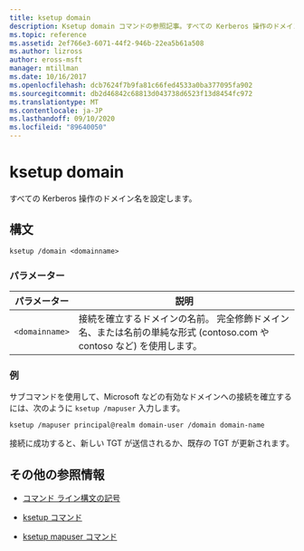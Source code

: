 ```yaml
---
title: ksetup domain
description: Ksetup domain コマンドの参照記事。すべての Kerberos 操作のドメイン名を設定します。
ms.topic: reference
ms.assetid: 2ef766e3-6071-44f2-946b-22ea5b61a508
ms.author: lizross
author: eross-msft
manager: mtillman
ms.date: 10/16/2017
ms.openlocfilehash: dcb7624f7b9fa81c66fed4533a0ba377095fa902
ms.sourcegitcommit: db2d46842c68813d043738d6523f13d8454fc972
ms.translationtype: MT
ms.contentlocale: ja-JP
ms.lasthandoff: 09/10/2020
ms.locfileid: "89640050"
---
```

# <a name="ksetup-domain"></a>ksetup domain

すべての Kerberos 操作のドメイン名を設定します。

## <a name="syntax"></a>構文

```
ksetup /domain <domainname>
```

### <a name="parameters"></a>パラメーター

| パラメーター | 説明 |
| --------- | ----------- |
| `<domainname>` | 接続を確立するドメインの名前。 完全修飾ドメイン名、または名前の単純な形式 (contoso.com や contoso など) を使用します。|

### <a name="examples"></a>例

サブコマンドを使用して、Microsoft などの有効なドメインへの接続を確立するには、次のように `ksetup /mapuser` 入力します。

```
ksetup /mapuser principal@realm domain-user /domain domain-name
```

接続に成功すると、新しい TGT が送信されるか、既存の TGT が更新されます。

## <a name="additional-references"></a>その他の参照情報

- [コマンド ライン構文の記号](command-line-syntax-key.md)

- [ksetup コマンド](ksetup.md)

- [ksetup mapuser コマンド](ksetup-mapuser.md)